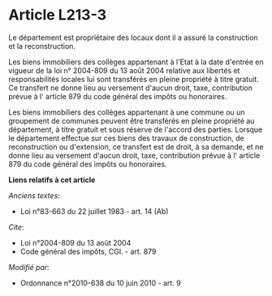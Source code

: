 # Article L213-3

Le département est propriétaire des locaux dont il a assuré la construction et la reconstruction. 

Les biens immobiliers des collèges appartenant à l'Etat à la date d'entrée en vigueur de la loi n° 2004-809 du 13 août 2004
relative aux libertés et responsabilités locales lui sont transférés en pleine propriété à titre gratuit. Ce transfert ne
donne lieu au versement d'aucun droit, taxe, contribution prévue à l' article 879 du code général des impôts  ou honoraires. 

Les biens immobiliers des collèges appartenant à une commune ou un groupement de communes peuvent être transférés en pleine
propriété au département, à titre gratuit et sous réserve de l'accord des parties. Lorsque le département effectue sur ces
biens des travaux de construction, de reconstruction ou d'extension, ce transfert est de droit, à sa demande, et ne donne
lieu au versement d'aucun droit, taxe, contribution prévue à l' article 879 du code général des impôts  ou honoraires.

**Liens relatifs à cet article**

_Anciens textes_:

  - Loi n°83-663 du 22 juillet 1983 - art. 14 (Ab)

_Cite_:

  - Loi n°2004-809 du 13 août 2004
  - Code général des impôts, CGI. - art. 879

_Modifié par_:

  - Ordonnance n°2010-638 du 10 juin 2010 - art. 9
